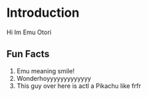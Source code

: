 # Introduction

Hi Im Emu Otori

## Fun Facts
1. Emu meaning smile!
2. Wonderhoyyyyyyyyyyyyy
3. This guy over here is actl a Pikachu like frfr